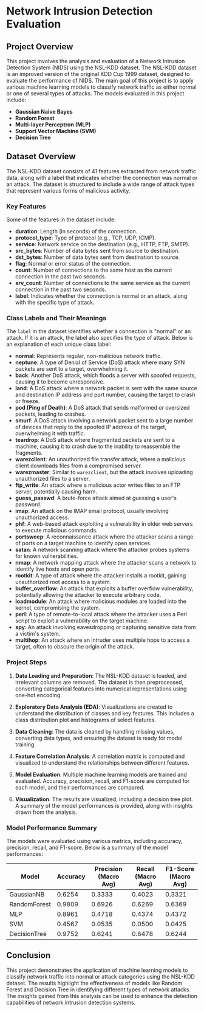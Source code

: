 # Network Intrusion Detection Evaluation 

## Project Overview

This project involves the analysis and evaluation of a Network Intrusion Detection System (NIDS) using the NSL-KDD dataset. The NSL-KDD dataset is an improved version of the original KDD Cup 1999 dataset, designed to evaluate the performance of NIDS. The main goal of this project is to apply various machine learning models to classify network traffic as either normal or one of several types of attacks. The models evaluated in this project include:

- **Gaussian Naive Bayes**
- **Random Forest**
- **Multi-layer Perceptron (MLP)**
- **Support Vector Machine (SVM)**
- **Decision Tree**

## Dataset Overview

The NSL-KDD dataset consists of 41 features extracted from network traffic data, along with a label that indicates whether the connection was normal or an attack. The dataset is structured to include a wide range of attack types that represent various forms of malicious activity.

### Key Features

Some of the features in the dataset include:

- **duration**: Length (in seconds) of the connection.
- **protocol_type**: Type of protocol (e.g., TCP, UDP, ICMP).
- **service**: Network service on the destination (e.g., HTTP, FTP, SMTP).
- **src_bytes**: Number of data bytes sent from source to destination.
- **dst_bytes**: Number of data bytes sent from destination to source.
- **flag**: Normal or error status of the connection.
- **count**: Number of connections to the same host as the current connection in the past two seconds.
- **srv_count**: Number of connections to the same service as the current connection in the past two seconds.
- **label**: Indicates whether the connection is normal or an attack, along with the specific type of attack.

### Class Labels and Their Meanings

The `label` in the dataset identifies whether a connection is "normal" or an attack. If it is an attack, the label also specifies the type of attack. Below is an explanation of each unique class label:

- **normal**: Represents regular, non-malicious network traffic.
- **neptune**: A type of Denial of Service (DoS) attack where many SYN packets are sent to a target, overwhelming it.
- **back**: Another DoS attack, which floods a server with spoofed requests, causing it to become unresponsive.
- **land**: A DoS attack where a network packet is sent with the same source and destination IP address and port number, causing the target to crash or freeze.
- **pod (Ping of Death)**: A DoS attack that sends malformed or oversized packets, leading to crashes.
- **smurf**: A DoS attack involving a network packet sent to a large number of devices that reply to the spoofed IP address of the target, overwhelming it with traffic.
- **teardrop**: A DoS attack where fragmented packets are sent to a machine, causing it to crash due to the inability to reassemble the fragments.
- **warezclient**: An unauthorized file transfer attack, where a malicious client downloads files from a compromised server.
- **warezmaster**: Similar to `warezclient`, but the attack involves uploading unauthorized files to a server.
- **ftp_write**: An attack where a malicious actor writes files to an FTP server, potentially causing harm.
- **guess_passwd**: A brute-force attack aimed at guessing a user's password.
- **imap**: An attack on the IMAP email protocol, usually involving unauthorized access.
- **phf**: A web-based attack exploiting a vulnerability in older web servers to execute malicious commands.
- **portsweep**: A reconnaissance attack where the attacker scans a range of ports on a target machine to identify open services.
- **satan**: A network scanning attack where the attacker probes systems for known vulnerabilities.
- **nmap**: A network mapping attack where the attacker scans a network to identify live hosts and open ports.
- **rootkit**: A type of attack where the attacker installs a rootkit, gaining unauthorized root access to a system.
- **buffer_overflow**: An attack that exploits a buffer overflow vulnerability, potentially allowing the attacker to execute arbitrary code.
- **loadmodule**: An attack where malicious modules are loaded into the kernel, compromising the system.
- **perl**: A type of remote-to-local attack where the attacker uses a Perl script to exploit a vulnerability on the target machine.
- **spy**: An attack involving eavesdropping or capturing sensitive data from a victim's system.
- **multihop**: An attack where an intruder uses multiple hops to access a target, often to obscure the origin of the attack.

### Project Steps

1. **Data Loading and Preparation**: The NSL-KDD dataset is loaded, and irrelevant columns are removed. The dataset is then preprocessed, converting categorical features into numerical representations using one-hot encoding.

2. **Exploratory Data Analysis (EDA)**: Visualizations are created to understand the distribution of classes and key features. This includes a class distribution plot and histograms of select features.

3. **Data Cleaning**: The data is cleaned by handling missing values, converting data types, and ensuring the dataset is ready for model training.

4. **Feature Correlation Analysis**: A correlation matrix is computed and visualized to understand the relationships between different features.

5. **Model Evaluation**: Multiple machine learning models are trained and evaluated. Accuracy, precision, recall, and F1-score are computed for each model, and their performances are compared.

6. **Visualization**: The results are visualized, including a decision tree plot. A summary of the model performances is provided, along with insights drawn from the analysis.

### Model Performance Summary

The models were evaluated using various metrics, including accuracy, precision, recall, and F1-score. Below is a summary of the model performances:

| Model          | Accuracy | Precision (Macro Avg) | Recall (Macro Avg) | F1-Score (Macro Avg) |
|----------------|----------|-----------------------|--------------------|----------------------|
| GaussianNB     | 0.6254   | 0.3333                | 0.4023             | 0.3321               |
| RandomForest   | 0.9809   | 0.6926                | 0.6269             | 0.6369               |
| MLP            | 0.8961   | 0.4718                | 0.4374             | 0.4372               |
| SVM            | 0.4567   | 0.0535                | 0.0500             | 0.0425               |
| DecisionTree   | 0.9752   | 0.6241                | 0.6478             | 0.6244               |

## Conclusion

This project demonstrates the application of machine learning models to classify network traffic into normal or attack categories using the NSL-KDD dataset. The results highlight the effectiveness of models like Random Forest and Decision Tree in identifying different types of network attacks. The insights gained from this analysis can be used to enhance the detection capabilities of network intrusion detection systems.


